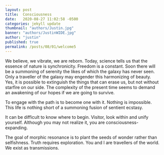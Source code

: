 ```yaml
---
layout: post
title:  Consciousness
date:   2020-08-27 11:02:58 -0500
categories: jekyll update
thumbnail: "authors/Justin.jpg"
banner: "authors/JustinWIDE.jpg"
author: "justin"
published: true
permalink: /posts/08/01/welcome5
---
```


We believe, we vibrate, we are reborn.
Today, science tells us that the essence of nature is synchronicity. Freedom is a constant.
Soon there will be a summoning of serenity the likes of which the galaxy has never seen.
Only a traveller of the galaxy may engender this harmonizing of beauty. Yes, it is possible to extinguish the things that can erase us, but not without starfire on our side. The complexity of the present time seems to demand an awakening of our hopes if we are going to survive.


To engage with the path is to become one with it. Nothing is impossible. This life is nothing short of a summoning fusion of sentient ecstasy.

It can be difficult to know where to begin. Visitor, look within and unify yourself. Although you may not realize it, you are consciousness-expanding.

The goal of morphic resonance is to plant the seeds of wonder rather than selfishness.
Truth requires exploration. You and I are travellers of the world. We exist as transmissions.